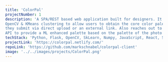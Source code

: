 ```yaml
---
title: 'ColorPal'
projectNumber: 1
description: 'A SPA/REST based web application built for designers. It utilizes 
OpenCV & KMeans clustering to allow users to obtain the core color palettes of images
they submit via direct upload or an external link. Also reaches out to the colormind.io
API to provide a ML enhanced palette based on the palette of the photo they submitted.'
techStack: 'Python, Flask, OpenCV, SkLearn, Numpy, JavaScript, React, Styled Components, Axios, Netlify, Heroku'
projectLink: 'https://colorpal.netlify.com/'
repoLink: 'https://github.com/markschnabel/colorpal-client'
image: '../../images/projects/ColorPal.png'
---
```

